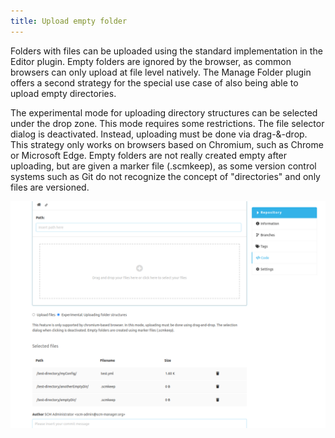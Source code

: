 ```yaml
---
title: Upload empty folder
---
```


Folders with files can be uploaded using the standard implementation in the Editor plugin.
Empty folders are ignored by the browser, as common browsers can only upload at file level natively.
The Manage Folder plugin offers a second strategy for the special use case of also being able to upload empty directories.

The experimental mode for uploading directory structures can be selected under the drop zone.
This mode requires some restrictions. The file selector dialog is deactivated.
Instead, uploading must be done via drag-&-drop.
This strategy only works on browsers based on Chromium, such as Chrome or Microsoft Edge.
Empty folders are not really created empty after uploading, but are given a marker file (.scmkeep),
as some version control systems such as Git do not recognize the concept of "directories" and only files are versioned.

![upload-strategy](assets/upload.png)
